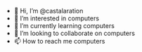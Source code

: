 - 👋 Hi, I’m @castalaration
- 👀 I’m interested in computers
- 🌱 I’m currently learning computers
- 💞️ I’m looking to collaborate on computers
- 📫 How to reach me computers

<!---
castalaration/castalaration is a ✨ special ✨ repository because its `README.md` (this file) appears on your GitHub profile.
You can click the Preview link to take a look at your changes.
--->
